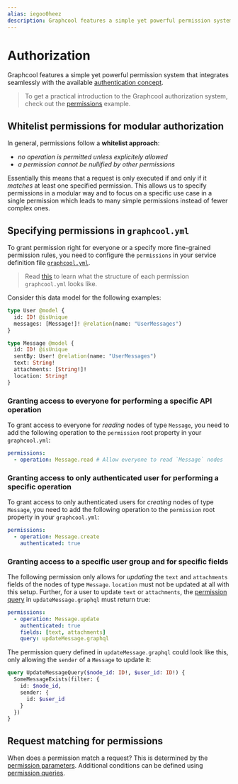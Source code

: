 ```yaml
---
alias: iegoo0heez
description: Graphcool features a simple yet powerful permission system that integrates seamlessly with the available authentication solutions.
---
```


# Authorization

Graphcool features a simple yet powerful permission system that integrates seamlessly with the available [authentication concept](!alias-geekae9gah).

> To get a practical introduction to the Graphcool authorization system, check out the [permissions](https://github.com/graphcool/graphcool/tree/master/examples/permissions) example.

## Whitelist permissions for modular authorization

In general, permissions follow a **whitelist approach**:

* *no operation is permitted unless explicitely allowed*
* *a permission cannot be nullified by other permissions*

Essentially this means that a request is only executed if and only if it *matches* at least one specified permission. This allows us to specify permissions in a modular way and to focus on a specific use case in a single permission which leads to many simple permissions instead of fewer complex ones.

## Specifying permissions in `graphcool.yml`

To grant permission right for everyone or a specify more fine-grained permission rules, you need to configure the `permissions` in your service definition file [`graphcool.yml`](!alias-foatho8aip).

> Read [this](!alias-foatho8aip#definition-permissions) to learn what the structure of each permission `graphcool.yml` looks like.

Consider this data model for the following examples:

```graphql
type User @model {
  id: ID! @isUnique
  messages: [Message!]! @relation(name: "UserMessages")
}

type Message @model {
  id: ID! @isUnique
  sentBy: User! @relation(name: "UserMessages")
  text: String!
  attachments: [String!]!
  location: String!
}
```

### Granting access to everyone for performing a specific API operation

To grant access to everyone for _reading_ nodes of type `Message`, you need to add the following operation to the `permission` root property in your `graphcool.yml`:

```yml
permissions:
  - operation: Message.read # Allow everyone to read `Message` nodes
```

### Granting access to only authenticated user for performing a specific operation

To grant access to only authenticated users for _creating_ nodes of type `Message`, you need to add the following operation to the `permission` root property in your `graphcool.yml`:

```yml
permissions:
  - operation: Message.create
    authenticated: true
```

### Granting access to a specific user group and for specific fields

The following permission only allows for _updating_ the `text` and `attachments` fields of the nodes of type `Message`. `location` must not be updated at all with this setup. Further, for a user to update `text` or `attachments`, the [permission query](!alias-iox3aqu0ee) in `updateMessage.graphql` must return true: 

```yml
permissions:
  - operation: Message.update
    authenticated: true
    fields: [text, attachments]
    query: updateMessage.graphql
```

The permission query defined in `updateMessage.graphql` could look like this, only allowing the `sender` of a `Message` to update it:

```graphql
query UpdateMessageQuery($node_id: ID!, $user_id: ID!) {
  SomeMessageExists(filter: {
    id: $node_id,
    sender: {
      id: $user_id
    }  
  })
}
```

## Request matching for permissions

When does a permission match a request? This is determined by the [permission parameters](!alias-soh5hu6xah). Additional conditions can be defined using [permission queries](!alias-iox3aqu0ee).



